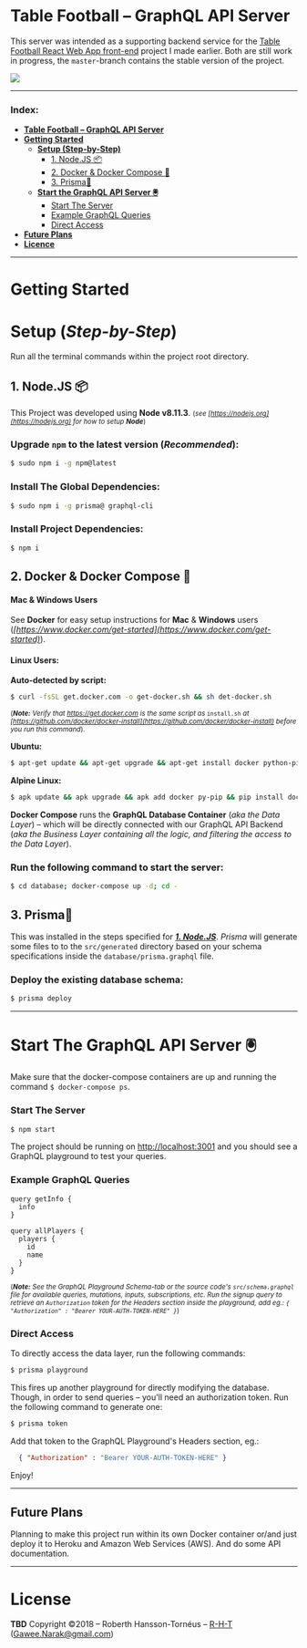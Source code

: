 # Table Football – GraphQL API Server
This server was intended as a supporting backend service for the [Table Football React Web App front-end](https://github.com/R-H-T/football) project I made earlier. Both are still work in progress, the `master`-branch contains the stable version of the project.

![][image-1]

---

### Index:
  * **[Table Football – GraphQL API Server](#table-football-–-graphql-api-server)**
  * **[Getting Started](#getting-started)**
    * **[Setup (Step-by-Step)](#setup-step-by-step)**
      - [1. Node.JS 📦](#1-nodejs-📦)
      - [2. Docker & Docker Compose 🐳](#2-docker-&-docker-compose-🐳)
      - [3. Prisma🔺](#3-prisma🔺)
    * **[Start the GraphQL API Server 🖲](#start-the-graphql-api-server-🖲)**
      - [Start The Server](#start-the-server)
      - [Example GraphQL Queries](#example-graphql-queries)
      - [Direct Access](#direct-access)
  * **[Future Plans](#future-plans)**
  * **[Licence](#license)**

---

# Getting Started

# Setup (_Step-by-Step_)
Run all the terminal commands within the project root directory.

## 1. Node.JS 📦
This Project was developed using **Node v8.11.3**.
<small>(_see [https://nodejs.org](https://nodejs.org) for how to setup **Node**_)</small>
### Upgrade `npm` to the latest version (_Recommended_):
```sh
$ sudo npm i -g npm@latest
```
### Install The Global Dependencies:
```sh
$ sudo npm i -g prisma@ graphql-cli
```
### Install Project Dependencies:
```sh
$ npm i
```

## 2. Docker & Docker Compose 🐳

#### Mac & Windows Users
See **Docker** for easy setup instructions for **Mac** & **Windows** users (_[https://www.docker.com/get-started](https://www.docker.com/get-started)_).

#### Linux Users:

**Auto-detected by script:**
```sh
$ curl -fsSL get.docker.com -o get-docker.sh && sh det-docker.sh
```
<small>(_**Note:** Verify that https://get.docker.com is the same script as_ `install.sh` _at [https://github.com/docker/docker-install](https://github.com/docker/docker-install) before you run this command_).</small>

**Ubuntu:**
```sh
$ apt-get update && apt-get upgrade && apt-get install docker python-pip && pip install docker-compose
```

**Alpine Linux:**
```sh
$ apk update && apk upgrade && apk add docker py-pip && pip install docker-compose
```
**Docker Compose** runs the **GraphQL Database Container** (*aka the Data Layer*) – which will be directly connected with our GraphQL API Backend (*aka the Business Layer containing all the logic, and filtering the access to the Data Layer*).
### Run the following command to start the server:
```sh
$ cd database; docker-compose up -d; cd -
```

## 3. Prisma🔺
This was installed in the steps specified for _**[1. Node.JS](#node)**_. *Prisma* will generate some files to to the `src/generated` directory based on your schema specifications inside the `database/prisma.graphql` file.
### Deploy the existing database schema:
```sh
$ prisma deploy
```

---

# Start The GraphQL API Server 🖲
Make sure that the docker-compose containers are up and running the command `$ docker-compose ps`.

### Start The Server
```sh
$ npm start
```

The project should be running on [http://localhost:3001](http://localhost:3001) and you should see a GraphQL playground to test your queries.

### Example GraphQL Queries
```gql
query getInfo {
  info
}

query allPlayers {
  players {
    id
    name
  }
}
```
<small>(_**Note:** See the GraphQL Playground Schema-tab or the source code's `src/schema.graphql` file for available queries, mutations, inputs, subscriptions, etc. Run the signup query to retrieve an `Authorization` token for the Headers section inside the playground, add eg.: `{ "Authorization" : "Bearer YOUR-AUTH-TOKEN-HERE" }`_)</small>

### Direct Access
To directly access the data layer, run the following commands:
```sh
$ prisma playground
```
This fires up another playground for directly modifying the database. Though, in order to send queries – you'll need an authorization token. Run the following command to generate one:
```sh
$ prisma token
```
Add that token to the GraphQL Playground's Headers section, eg.:
```json
  { "Authorization" : "Bearer YOUR-AUTH-TOKEN-HERE" }
```

Enjoy!

---

## Future Plans
Planning to make this project run within its own Docker container or/and just deploy it to Heroku and Amazon Web Services (AWS). And do some API documentation.

---

# License
**TBD**
Copyright ©2018 – Roberth Hansson-Tornéus – [R-H-T](github.com/R-H-T) (Gawee.Narak@gmail.com)

[image-1]: r-h-t_tablefootball_md.png
